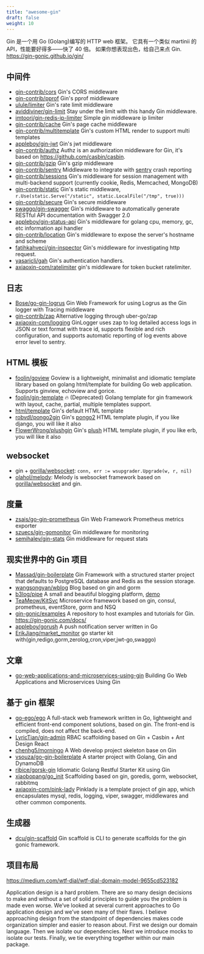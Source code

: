 ```yaml
---
title: "awesome-gin"
draft: false
weight: 10
---
```


Gin 是一个用 Go (Golang)编写的 HTTP web 框架。
它具有一个类似 martinii 的 API，性能要好得多——快了 40 倍。
如果你想表现出色，给自己来点 Gin. https://gin-gonic.github.io/gin/

## 中间件

- [gin-contrib/cors](https://github.com/gin-contrib/cors) Gin's CORS middleware
- [gin-contrib/pprof](https://github.com/gin-contrib/pprof) Gin's pprof middleware
- [ulule/limiter](https://github.com/ulule/limiter/tree/master/examples/gin) Gin's rate limit middleware
- [aviddiviner/gin-limit](https://github.com/aviddiviner/gin-limit) Stay under the limit with this handy Gin middleware.
- [imtoori/gin-redis-ip-limiter](https://github.com/imtoori/gin-redis-ip-limiter) Simple gin middleware ip limiter
- [gin-contrib/cache](https://github.com/gin-contrib/cache) Gin's page cache middleware
- [gin-contrib/multitemplate](https://github.com/gin-contrib/multitemplate) Gin's custom HTML render to support multi templates
- [appleboy/gin-jwt](https://github.com/appleboy/gin-jwt) Gin's jwt middleware
- [gin-contrib/authz](https://github.com/gin-contrib/authz) Authz is an authorization middleware for Gin, it's based on https://github.com/casbin/casbin.
- [gin-contrib/gzip](https://github.com/gin-contrib/gzip) Gin's gzip middleware
- [gin-contrib/sentry](https://github.com/gin-contrib/sentry) Middleware to integrate with [sentry](https://getsentry.com/) crash reporting
- [gin-contrib/sessions](https://github.com/gin-contrib/sessions) Gin's middleware for session management with multi-backend support (currently cookie, Redis, Memcached, MongoDB)
- [gin-contrib/static](https://github.com/gin-contrib/static) Gin's static middleware, `r.Use(static.Serve("/static", static.LocalFile("/tmp", true)))`
- [gin-contrib/secure](https://github.com/gin-contrib/secure) Gin's secure middleware
- [swaggo/gin-swagger](https://github.com/swaggo/gin-swagger) Gin's middleware to automatically generate RESTful API documentation with Swagger 2.0
- [appleboy/gin-status-api](https://github.com/appleboy/gin-status-api) Gin's middleware for golang cpu, memory, gc, etc information api handler
- [gin-contrib/location](https://github.com/gin-contrib/location) Gin's middleware to expose the server's hostname and scheme
- [fatihkahveci/gin-inspector](https://github.com/fatihkahveci/gin-inspector) Gin's middleware for investigating http request.
- [yasaricli/gah](https://github.com/yasaricli/gah) Gin's authentication handlers.
- [axiaoxin-com/ratelimiter](https://github.com/axiaoxin-com/ratelimiter) gin's middleware for token bucket ratelimiter.

## 日志

- [Bose/go-gin-logrus](https://github.com/Bose/go-gin-logrus) Gin Web Framework for using Logrus as the Gin logger with Tracing middleware
- [gin-contrib/zap](https://github.com/gin-contrib/zap) Alternative logging through uber-go/zap
- [axiaoxin-com/logging](https://github.com/axiaoxin-com/logging#gin-middleware-ginlogger) GinLogger uses zap to log detailed access logs in JSON or text format with trace id, supports flexible and rich configuration, and supports automatic reporting of log events above error level to sentry.

## HTML 模板

- [foolin/goview](https://github.com/foolin/goview) Goview is a lightweight, minimalist and idiomatic template library based on golang html/template for building Go web application. Supports ginview, echoview and gorice.
- [foolin/gin-template](https://github.com/foolin/gin-template) :fire: (Deprecated) Golang template for gin framework with layout, cache, partial, multiple templates support.
- [html/template](https://golang.org/pkg/html/template/) Gin's default HTML template
- [robvdl/pongo2gin](https://github.com/robvdl/pongo2gin) Gin's [pongo2](https://github.com/flosch/pongo2) HTML template plugin, if you like django, you will like it also
- [FlowerWrong/plushgin](https://github.com/FlowerWrong/plushgin) Gin's [plush](https://github.com/gobuffalo/plush) HTML template plugin, if you like erb, you will like it also

## websocket

- gin + [gorilla/websocket](https://github.com/gorilla/websocket): `conn, err := wsupgrader.Upgrade(w, r, nil)`
- [olahol/melody](https://github.com/olahol/melody): Melody is websocket framework based on [gorilla/websocket](github.com/gorilla/websocket) and gin.

## 度量

- [zsais/go-gin-prometheus](https://github.com/zsais/go-gin-prometheus) Gin Web Framework Prometheus metrics exporter
- [szuecs/gin-gomonitor](https://github.com/szuecs/gin-gomonitor) Gin middleware for monitoring
- [semihalev/gin-stats](https://github.com/semihalev/gin-stats) Gin middleware for request stats

## 现实世界中的 Gin 项目

- [Massad/gin-boilerplate](https://github.com/Massad/gin-boilerplate) Gin Framework with a structured starter project that defaults to PostgreSQL database and Redis as the session storage.
- [wangsongyan/wblog](https://github.com/wangsongyan/wblog) Blog based on gin and gorm
- [b3log/pipe](https://github.com/88250/pipe) A small and beautiful blogging platform, [demo](http://pipe.b3log.org/)
- [TeaMeow/KitSvc](https://github.com/TeaMeow/KitSvc) Microservice framework based on gin, consul, prometheus, eventStore, gorm and NSQ
- [gin-gonic/examples](https://github.com/gin-gonic/examples) A repository to host examples and tutorials for Gin. https://gin-gonic.com/docs/
- [appleboy/gorush](https://github.com/appleboy/gorush) A push notification server written in Go
- [ErikJiang/market_monitor](https://github.com/ErikJiang/market_monitor) go starter kit with(gin,redigo,gorm,zerolog,cron,viper,jwt-go,swaggo)

## 文章

- [go-web-applications-and-microservices-using-gin](https://semaphoreci.com/community/tutorials/building-go-web-applications-and-microservices-using-gin) Building Go Web Applications and Microservices Using Gin

## 基于 gin 框架

- [go-ego/ego](https://github.com/go-ego/ego) A full-stack web framework written in Go, lightweight and efficient front-end component solutions, based on gin. The front-end is compiled, does not affect the back-end.
- [LyricTian/gin-admin](https://github.com/LyricTian/gin-admin) RBAC scaffolding based on Gin + Casbin + Ant Design React
- [chenhg5/morningo](https://github.com/chenhg5/morningo) A Web develop project skeleton base on Gin
- [vsouza/go-gin-boilerplate](https://github.com/vsouza/go-gin-boilerplate) A starter project with Golang, Gin and DynamoDB
- [ribice/gorsk-gin](https://github.com/ribice/gorsk-gin) Idiomatic Golang Restful Starter Kit using Gin
- [xiaobopang/go_init](https://github.com/xiaobopang/go_init) Scaffolding based on gin, goredis, gorm, websocket, rabbitmq
- [axiaoxin-com/pink-lady](https://github.com/axiaoxin-com/pink-lady) Pinklady is a template project of gin app, which encapsulates mysql, redis, logging, viper, swagger, middlewares and other common components.

## 生成器

- [dcu/gin-scaffold](https://github.com/dcu/gin-scaffold) Gin scaffold is CLI to generate scaffolds for the gin gonic framework.

## 项目布局

https://medium.com/wtf-dial/wtf-dial-domain-model-9655cd523182

Application design is a hard problem. There are so many design decisions to make and without a set of solid principles to guide you the problem is made even worse. We’ve looked at several current approaches to Go application design and we’ve seen many of their flaws.
I believe approaching design from the standpoint of dependencies makes code organization simpler and easier to reason about. First we design our domain language. Then we isolate our dependencies. Next we introduce mocks to isolate our tests. Finally, we tie everything together within our main package.
